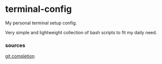 # terminal-config
My personal terminal setup config.

Very simple and lightweight collection of bash scripts to fit my daily need.

### sources

[git completion](https://raw.githubusercontent.com/git/git/master/contrib/completion/git-completion.bash)
